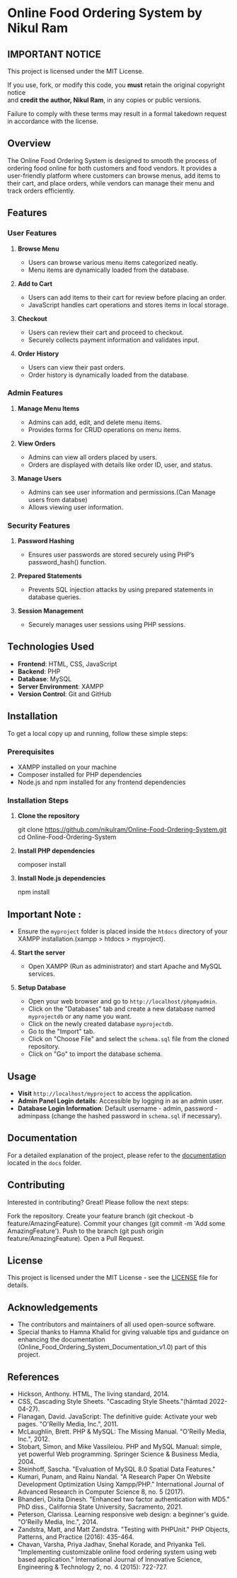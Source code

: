 # Online Food Ordering System by Nikul Ram

## IMPORTANT NOTICE  
This project is licensed under the MIT License.

If you use, fork, or modify this code, you **must** retain the original copyright notice  
and **credit the author, Nikul Ram**, in any copies or public versions.

Failure to comply with these terms may result in a formal takedown request in accordance with the license.

## Overview
The Online Food Ordering System is designed to smooth the process of ordering food online for both customers and food vendors. It provides a user-friendly platform where customers can browse menus, add items to their cart, and place orders, while vendors can manage their menu and track orders efficiently.

## Features
### User Features
1. **Browse Menu**
   - Users can browse various menu items categorized neatly.
   - Menu items are dynamically loaded from the database.

2. **Add to Cart**
   - Users can add items to their cart for review before placing an order.
   - JavaScript handles cart operations and stores items in local storage.

3. **Checkout**
   - Users can review their cart and proceed to checkout.
   - Securely collects payment information and validates input.

4. **Order History**
   - Users can view their past orders.
   - Order history is dynamically loaded from the database.

### Admin Features
1. **Manage Menu Items**
   - Admins can add, edit, and delete menu items.
   - Provides forms for CRUD operations on menu items.

2. **View Orders**
   - Admins can view all orders placed by users.
   - Orders are displayed with details like order ID, user, and status.

3. **Manage Users**
   - Admins can see user information and permissions.(Can Manage users from databse)
   - Allows viewing user information.

### Security Features
1. **Password Hashing**
   - Ensures user passwords are stored securely using PHP’s password_hash() function.

2. **Prepared Statements**
   - Prevents SQL injection attacks by using prepared statements in database queries.

3. **Session Management**
   - Securely manages user sessions using PHP sessions.

## Technologies Used
- **Frontend**: HTML, CSS, JavaScript
- **Backend**: PHP
- **Database**: MySQL
- **Server Environment**: XAMPP
- **Version Control**: Git and GitHub

## Installation
To get a local copy up and running, follow these simple steps:

### Prerequisites
- XAMPP installed on your machine
- Composer installed for PHP dependencies
- Node.js and npm installed for any frontend dependencies

### Installation Steps
1. **Clone the repository**
    
    git clone https://github.com/nikulram/Online-Food-Ordering-System.git
    cd Online-Food-Ordering-System
    
2. **Install PHP dependencies**
    
    composer install

3. **Install Node.js dependencies**
    
    npm install

## Important Note : 
- Ensure the `myproject` folder is placed inside the `htdocs` directory of your XAMPP installation.(xampp > htdocs > myproject).

4. **Start the server**
    - Open XAMPP (Run as administrator) and start Apache and MySQL services.

5. **Setup Database**
    - Open your web browser and go to `http://localhost/phpmyadmin`.
    - Click on the "Databases" tab and create a new database named `myprojectdb` or any name you want.
    - Click on the newly created database `myprojectdb`.
    - Go to the "Import" tab.
    - Click on "Choose File" and select the `schema.sql` file from the cloned repository.
    - Click on "Go" to import the database schema.

## Usage
- **Visit** `http://localhost/myproject` to access the application.
- **Admin Panel Login details**: Accessible by logging in as an admin user.
- **Database Login Information**: Default username - admin, password - adminpass (change the hashed password in `schema.sql` if necessary).

## Documentation
For a detailed explanation of the project, please refer to the [documentation](docs/Online_Food_Ordering_System_Documentation_v1.0.pdf) located in the `docs` folder.

## Contributing
Interested in contributing? Great! Please follow the next steps:

Fork the repository. Create your feature branch (git checkout -b feature/AmazingFeature). Commit your changes (git commit -m 'Add some AmazingFeature'). Push to the branch (git push origin feature/AmazingFeature). Open a Pull Request.

## License
This project is licensed under the MIT License - see the [LICENSE](LICENSE) file for details.

## Acknowledgements
- The contributors and maintainers of all used open-source software. 
- Special thanks to Hamna Khalid for giving valuable tips and guidance on enhancing the documentation (Online_Food_Ordering_System_Documentation_v1.0) part of this project.

## References
- Hickson, Anthony. HTML, The living standard, 2014.
- CSS, Cascading Style Sheets. "Cascading Style Sheets."(hämtad 2022-04-27).
- Flanagan, David. JavaScript: The definitive guide: Activate your web pages. "O'Reilly Media, Inc.", 2011.
- McLaughlin, Brett. PHP & MySQL: The Missing Manual. "O'Reilly Media, Inc.", 2012.
- Stobart, Simon, and Mike Vassileiou. PHP and MySQL Manual: simple, yet powerful Web programming. Springer Science & Business Media, 2004.
- Steinhoff, Sascha. "Evaluation of MySQL 8.0 Spatial Data Features."
- Kumari, Punam, and Rainu Nandal. "A Research Paper On Website Development Optimization Using Xampp/PHP." International Journal of Advanced Research in Computer Science 8, no. 5 (2017).
- Bhanderi, Dixita Dinesh. "Enhanced two factor authentication with MD5." PhD diss., California State University, Sacramento, 2021.
- Peterson, Clarissa. Learning responsive web design: a beginner's guide. "O'Reilly Media, Inc.", 2014.
- Zandstra, Matt, and Matt Zandstra. "Testing with PHPUnit." PHP Objects, Patterns, and Practice (2016): 435-464.
- Chavan, Varsha, Priya Jadhav, Snehal Korade, and Priyanka Teli. "Implementing customizable online food ordering system using web based application." International Journal of Innovative Science, Engineering & Technology 2, no. 4 (2015): 722-727.
